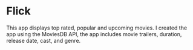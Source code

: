 # Flick

This app displays top rated, popular and upcoming movies. I created the app using the MoviesDB API, the app includes movie trailers, duration, release date, cast, and genre.
